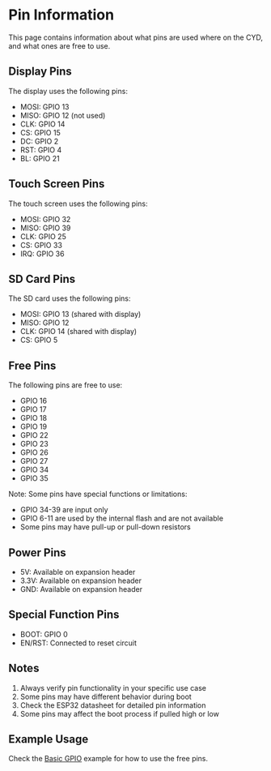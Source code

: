 # Pin Information

This page contains information about what pins are used where on the CYD, and what ones are free to use.

## Display Pins

The display uses the following pins:

- MOSI: GPIO 13
- MISO: GPIO 12 (not used)
- CLK: GPIO 14
- CS: GPIO 15
- DC: GPIO 2
- RST: GPIO 4
- BL: GPIO 21

## Touch Screen Pins

The touch screen uses the following pins:

- MOSI: GPIO 32
- MISO: GPIO 39
- CLK: GPIO 25
- CS: GPIO 33
- IRQ: GPIO 36

## SD Card Pins

The SD card uses the following pins:

- MOSI: GPIO 13 (shared with display)
- MISO: GPIO 12
- CLK: GPIO 14 (shared with display)
- CS: GPIO 5

## Free Pins

The following pins are free to use:

- GPIO 16
- GPIO 17
- GPIO 18
- GPIO 19
- GPIO 22
- GPIO 23
- GPIO 26
- GPIO 27
- GPIO 34
- GPIO 35

Note: Some pins have special functions or limitations:

- GPIO 34-39 are input only
- GPIO 6-11 are used by the internal flash and are not available
- Some pins may have pull-up or pull-down resistors

## Power Pins

- 5V: Available on expansion header
- 3.3V: Available on expansion header
- GND: Available on expansion header

## Special Function Pins

- BOOT: GPIO 0
- EN/RST: Connected to reset circuit

## Notes

1. Always verify pin functionality in your specific use case
2. Some pins may have different behavior during boot
3. Check the ESP32 datasheet for detailed pin information
4. Some pins may affect the boot process if pulled high or low

## Example Usage

Check the [Basic GPIO](/Examples/Basics/GPIO) example for how to use the free pins.